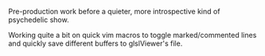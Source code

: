 Pre-production work before a quieter, more introspective kind of psychedelic show.

Working quite a bit on quick vim macros to toggle marked/commented lines and quickly save different buffers to glslViewer's file.
